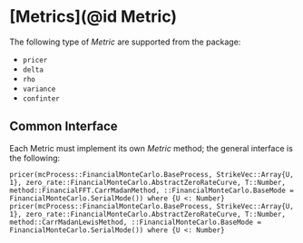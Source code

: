 # [Metrics](@id Metric)

The following type of *Metric* are supported from the package:

* `pricer`
* `delta`
* `rho`
* `variance`
* `confinter`

## Common Interface

Each Metric must implement its own *Metric* method; the general interface is the following:
```@docs
pricer(mcProcess::FinancialMonteCarlo.BaseProcess, StrikeVec::Array{U, 1}, zero_rate::FinancialMonteCarlo.AbstractZeroRateCurve, T::Number, method::FinancialFFT.CarrMadanMethod, ::FinancialMonteCarlo.BaseMode = FinancialMonteCarlo.SerialMode()) where {U <: Number}
pricer(mcProcess::FinancialMonteCarlo.BaseProcess, StrikeVec::Array{U, 1}, zero_rate::FinancialMonteCarlo.AbstractZeroRateCurve, T::Number, method::CarrMadanLewisMethod, ::FinancialMonteCarlo.BaseMode = FinancialMonteCarlo.SerialMode()) where {U <: Number}
```